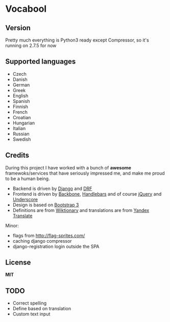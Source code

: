 # Vocabool

## Version

Pretty much everything is Python3 ready except Compressor, so it's running on 2.7.5 for now

## Supported languages

- Czech
- Danish
- German
- Greek
- English
- Spanish
- Finnish
- French
- Croatian
- Hungarian
- Italian
- Russian
- Swedish

## Credits

During this project I have worked with a bunch of **awesome** framewoks/services that
have seriously impressed me, and make me proud to be a human being.

-   Backend is driven by [Django](https://www.djangoproject.com/) and [DRF](http://django-rest-framework.org/)
-   Frontend is driven by [Backbone](http://backbonejs.org/), [Handlebars](http://handlebarsjs.com/)
    and of course [jQuery](http://jquery.com/) and [Underscore](http://underscorejs.org/)
-   Design is based on [Bootstrap 3](http://getbootstrap.com/)
-   Definitions are from [Wiktionary](http://www.wiktionary.org/)
    and translations are from [Yandex Translate](http://translate.yandex.com/)

Minor:

- flags from <http://flag-sprites.com/>
- caching django compressor
- django-registration login outside the SPA

## License

**MIT**

## TODO

- Correct spelling
- Define based on translation
- Custom text input
